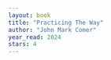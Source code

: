 ```yaml
---
layout: book
title: "Practicing The Way"
author: "John Mark Comer"
year_read: 2024
stars: 4
---
```


